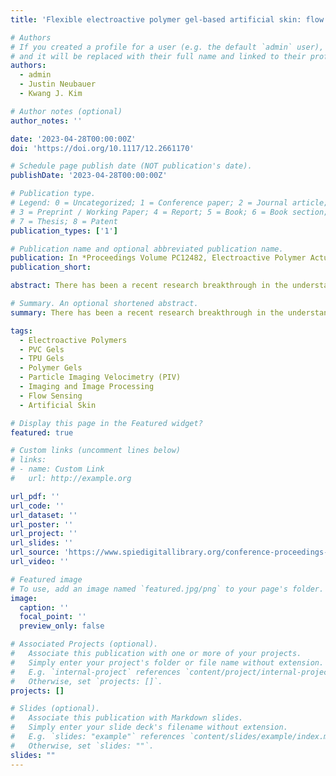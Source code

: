 ```yaml
---
title: 'Flexible electroactive polymer gel-based artificial skin: flow sensing and visualization'

# Authors
# If you created a profile for a user (e.g. the default `admin` user), write the username (folder name) here
# and it will be replaced with their full name and linked to their profile.
authors:
  - admin
  - Justin Neubauer
  - Kwang J. Kim

# Author notes (optional)
author_notes: ''

date: '2023-04-28T00:00:00Z'
doi: 'https://doi.org/10.1117/12.2661170'

# Schedule page publish date (NOT publication's date).
publishDate: '2023-04-28T00:00:00Z'

# Publication type.
# Legend: 0 = Uncategorized; 1 = Conference paper; 2 = Journal article;
# 3 = Preprint / Working Paper; 4 = Report; 5 = Book; 6 = Book section;
# 7 = Thesis; 8 = Patent
publication_types: ['1']

# Publication name and optional abbreviated publication name.
publication: In *Proceedings Volume PC12482, Electroactive Polymer Actuators and Devices (EAPAD) XXV*
publication_short:

abstract: There has been a recent research breakthrough in the understanding of the unique mechanoelectrical transduction (MET) abilities of a new class of electroactive polymer materials, soft polymer gels. These electroactive gel polymers, commonly PVC-based, have been widely studied regarding their actuation abilities. As far as electromechanical theory, the currently accepted mechanism for polymer gel actuation has been primarily attributed to mobile plasticizer migration towards the space charge layer near the anode. The anodophilic nature of the plasticizer provides a variety of potential applications, largely dependent on electrode geometry and configuration. As an artificial mechanotransductor however, the current hypothesis of a polymer gel’s sensing mechanism has been recently attributed to the phenomenon known as Langmuir adsorption. Upon applying a compressive strain to these soft sensors, plasticizer will exhibit migration towards the polarized adsorbed layer at the electrode interface. In this study, an application-based approach is considered to further exercise the content of the suggested polymer gel MET theory. Due to its compliant nature, the polymer gel sensor (PVC and TPU-based), was able to be applied to a hydrofoil body – acting as an artificial skin. Secondary benefits of this soft material include tunability of the material and response characteristics, translucence, high sensitivity, and a recent interest in potential photosensitivity. Outcomes of this study include the characterization of polymer gel sensors within an aquatic environment, as well as hydrofoil flow visualization via particle imaging velocimetry (PIV) with analogous acquired gel sensor data. 

# Summary. An optional shortened abstract.
summary: There has been a recent research breakthrough in the understanding of the unique mechanoelectrical transduction (MET) abilities of soft polymer gels. These gel polymers, commonly PVC-based, have been widely studied regarding their actuation abilities. As a sensor however, the current mechanism hypothesis has been recently attributed to the phenomenon known as Langmuir adsorption. In this study, an application-based approach is considered to exercise the content of the suggested MET theory. Outcomes of this study include characterization of polymer gel sensors within an aquatic environment, as well as hydrofoil flow visualization via particle imaging velocimetry (PIV) with analogous gel sensor data. 

tags:
  - Electroactive Polymers
  - PVC Gels
  - TPU Gels
  - Polymer Gels
  - Particle Imaging Velocimetry (PIV)
  - Imaging and Image Processing
  - Flow Sensing
  - Artificial Skin

# Display this page in the Featured widget?
featured: true

# Custom links (uncomment lines below)
# links:
# - name: Custom Link
#   url: http://example.org

url_pdf: ''
url_code: ''
url_dataset: ''
url_poster: ''
url_project: ''
url_slides: ''
url_source: 'https://www.spiedigitallibrary.org/conference-proceedings-of-spie/PC12482/2661170/Flexible-electroactive-polymer-gel-based-artificial-skin--flow-sensing/10.1117/12.2661170.full'
url_video: ''

# Featured image
# To use, add an image named `featured.jpg/png` to your page's folder.
image:
  caption: ''
  focal_point: ''
  preview_only: false

# Associated Projects (optional).
#   Associate this publication with one or more of your projects.
#   Simply enter your project's folder or file name without extension.
#   E.g. `internal-project` references `content/project/internal-project/index.md`.
#   Otherwise, set `projects: []`.
projects: []

# Slides (optional).
#   Associate this publication with Markdown slides.
#   Simply enter your slide deck's filename without extension.
#   E.g. `slides: "example"` references `content/slides/example/index.md`.
#   Otherwise, set `slides: ""`.
slides: ""
---
```


